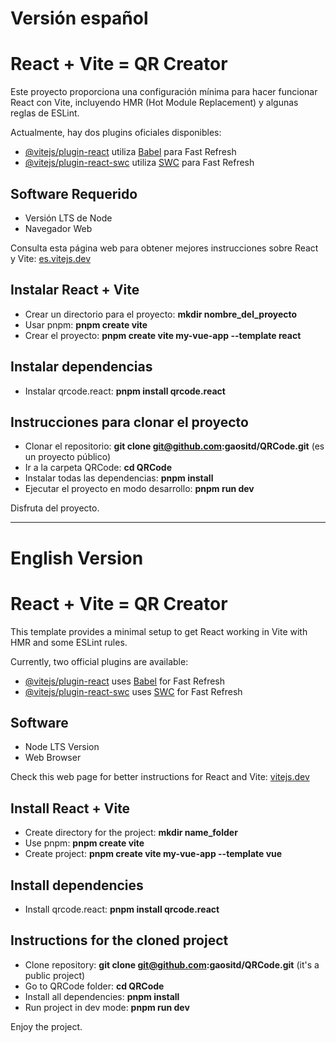 # Versión español

# React + Vite = QR Creator

Este proyecto proporciona una configuración mínima para hacer funcionar React con Vite, incluyendo HMR (Hot Module Replacement) y algunas reglas de ESLint.

Actualmente, hay dos plugins oficiales disponibles:

- [@vitejs/plugin-react](https://github.com/vitejs/vite-plugin-react/blob/main/packages/plugin-react/README.md) utiliza [Babel](https://babeljs.io/) para Fast Refresh
- [@vitejs/plugin-react-swc](https://github.com/vitejs/vite-plugin-react-swc) utiliza [SWC](https://swc.rs/) para Fast Refresh

## Software Requerido
- Versión LTS de Node
- Navegador Web

Consulta esta página web para obtener mejores instrucciones sobre React y Vite: [es.vitejs.dev](https://es.vitejs.dev/guide/)

## Instalar React + Vite
- Crear un directorio para el proyecto: **mkdir nombre_del_proyecto**
- Usar pnpm: **pnpm create vite**
- Crear el proyecto: **pnpm create vite my-vue-app --template react**

## Instalar dependencias
- Instalar qrcode.react: **pnpm install qrcode.react**

## Instrucciones para clonar el proyecto
- Clonar el repositorio: **git clone git@github.com:gaositd/QRCode.git** (es un proyecto público)
- Ir a la carpeta QRCode: **cd QRCode**
- Instalar todas las dependencias: **pnpm install**
- Ejecutar el proyecto en modo desarrollo: **pnpm run dev**

Disfruta del proyecto.

---

# English Version

# React + Vite = QR Creator

This template provides a minimal setup to get React working in Vite with HMR and some ESLint rules.

Currently, two official plugins are available:

- [@vitejs/plugin-react](https://github.com/vitejs/vite-plugin-react/blob/main/packages/plugin-react/README.md) uses [Babel](https://babeljs.io/) for Fast Refresh
- [@vitejs/plugin-react-swc](https://github.com/vitejs/vite-plugin-react-swc) uses [SWC](https://swc.rs/) for Fast Refresh

## Software
- Node LTS Version
- Web Browser

Check this web page for better instructions for React and Vite: [vitejs.dev](https://vitejs.dev/guide/)

## Install React + Vite
- Create directory for the project: **mkdir name_folder**
- Use pnpm: **pnpm create vite**
- Create project: **pnpm create vite my-vue-app --template vue**

## Install dependencies
- Install qrcode.react: **pnpm install qrcode.react**

## Instructions for the cloned project
- Clone repository: **git clone git@github.com:gaositd/QRCode.git** (it's a public project)
- Go to QRCode folder: **cd QRCode**
- Install all dependencies: **pnpm install**
- Run project in dev mode: **pnpm run dev**

Enjoy the project.